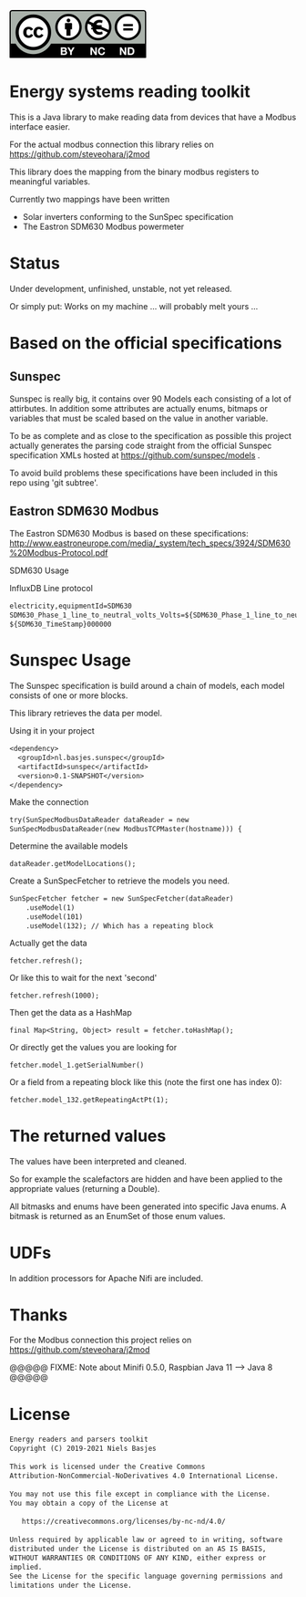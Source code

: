 ![Creative Commons Attribution-NonCommercial-NoDerivatives 4.0 International License](by-nc-nd.eu.svg)

Energy systems reading toolkit
=======================
This is a Java library to make reading data from devices that have a Modbus interface easier.

For the actual modbus connection this library relies on https://github.com/steveohara/j2mod

This library does the mapping from the binary modbus registers to meaningful variables.

Currently two mappings have been written

- Solar inverters conforming to the SunSpec specification
- The Eastron SDM630 Modbus powermeter


Status
====
Under development, unfinished, unstable, not yet released.

Or simply put: Works on my machine ... will probably melt yours ...

Based on the official specifications
===
Sunspec
--
Sunspec is really big, it contains over 90 Models each consisting of a lot of attirbutes.
In addition some attributes are actually enums, bitmaps or variables that must be scaled based on the value in another variable.

To be as complete and as close to the specification as possible this project actually generates
the parsing code straight from the official Sunspec specification XMLs hosted at
https://github.com/sunspec/models .

To avoid build problems these specifications have been included in this repo using 'git subtree'.

Eastron SDM630 Modbus
--
The Eastron SDM630 Modbus is based on these specifications: http://www.eastroneurope.com/media/_system/tech_specs/3924/SDM630%20Modbus-Protocol.pdf


SDM630 Usage


InfluxDB Line protocol

    electricity,equipmentId=SDM630 SDM630_Phase_1_line_to_neutral_volts_Volts=${SDM630_Phase_1_line_to_neutral_volts_Volts},SDM630_Phase_2_line_to_neutral_volts_Volts=${SDM630_Phase_2_line_to_neutral_volts_Volts},SDM630_Phase_3_line_to_neutral_volts_Volts=${SDM630_Phase_3_line_to_neutral_volts_Volts},SDM630_Phase_1_current_Amps=${SDM630_Phase_1_current_Amps},SDM630_Phase_2_current_Amps=${SDM630_Phase_2_current_Amps},SDM630_Phase_3_current_Amps=${SDM630_Phase_3_current_Amps},SDM630_Phase_1_power_Watts=${SDM630_Phase_1_power_Watts},SDM630_Phase_2_power_Watts=${SDM630_Phase_2_power_Watts},SDM630_Phase_3_power_Watts=${SDM630_Phase_3_power_Watts},SDM630_Phase_1_volt_amps_VA=${SDM630_Phase_1_volt_amps_VA},SDM630_Phase_2_volt_amps_VA=${SDM630_Phase_2_volt_amps_VA},SDM630_Phase_3_volt_amps_VA=${SDM630_Phase_3_volt_amps_VA},SDM630_Phase_1_volt_amps_reactive_VAr=${SDM630_Phase_1_volt_amps_reactive_VAr},SDM630_Phase_2_volt_amps_reactive_VAr=${SDM630_Phase_2_volt_amps_reactive_VAr},SDM630_Phase_3_volt_amps_reactive_VAr=${SDM630_Phase_3_volt_amps_reactive_VAr},SDM630_Phase_1_power_factor__1_=${SDM630_Phase_1_power_factor__1_},SDM630_Phase_2_power_factor__1_=${SDM630_Phase_2_power_factor__1_},SDM630_Phase_3_power_factor__1_=${SDM630_Phase_3_power_factor__1_},SDM630_Phase_1_phase_angle_Degrees=${SDM630_Phase_1_phase_angle_Degrees},SDM630_Phase_2_phase_angle_Degrees=${SDM630_Phase_2_phase_angle_Degrees},SDM630_Phase_3_phase_angle_Degrees=${SDM630_Phase_3_phase_angle_Degrees},SDM630_Average_line_to_neutral_volts_Volts=${SDM630_Average_line_to_neutral_volts_Volts},SDM630_Average_line_current_Amps=${SDM630_Average_line_current_Amps},SDM630_Sum_of_line_currents_Amps=${SDM630_Sum_of_line_currents_Amps},SDM630_Total_system_power_Watts=${SDM630_Total_system_power_Watts},SDM630_Total_system_volt_amps_VA=${SDM630_Total_system_volt_amps_VA},SDM630_Total_system_VAr_VAr=${SDM630_Total_system_VAr_VAr},SDM630_Total_system_power_factor__1_=${SDM630_Total_system_power_factor__1_},SDM630_Total_system_phase_angle_Degrees=${SDM630_Total_system_phase_angle_Degrees},SDM630_Frequency_of_supply_voltages_Hz=${SDM630_Frequency_of_supply_voltages_Hz},SDM630_Import_Wh_since_last_reset_2__kWh_MWh=${SDM630_Import_Wh_since_last_reset_2__kWh_MWh},SDM630_Export_Wh_since_last_reset_2__kWH_MWh=${SDM630_Export_Wh_since_last_reset_2__kWH_MWh},SDM630_Import_VArh_since_last_reset_2__kVArh_MVArh=${SDM630_Import_VArh_since_last_reset_2__kVArh_MVArh},SDM630_Export_VArh_since_last_reset_2__kVArh_MVArh=${SDM630_Export_VArh_since_last_reset_2__kVArh_MVArh},SDM630_VAh_since_last_reset__2__kVAh_MVAh=${SDM630_VAh_since_last_reset__2__kVAh_MVAh},SDM630_Ah_since_last_reset__3__Ah_kAh=${SDM630_Ah_since_last_reset__3__Ah_kAh},SDM630_Total_system_power_demand__4__W=${SDM630_Total_system_power_demand__4__W},SDM630_Maximum_total_system_power_demand_4__VA=${SDM630_Maximum_total_system_power_demand_4__VA},SDM630_Total_system_VA_demand_VA=${SDM630_Total_system_VA_demand_VA},SDM630_Maximum_total_VA_system_demand_VA=${SDM630_Maximum_total_VA_system_demand_VA},SDM630_Neutral_current_demand_Amps=${SDM630_Neutral_current_demand_Amps},SDM630_Maximum_neutral_current_demand_Amps=${SDM630_Maximum_neutral_current_demand_Amps},SDM630_Line_1_to_Line_2_volts_Volts=${SDM630_Line_1_to_Line_2_volts_Volts},SDM630_Line_2_to_Line_3_volts_Volts=${SDM630_Line_2_to_Line_3_volts_Volts},SDM630_Line_3_to_Line_1_volts_Volts=${SDM630_Line_3_to_Line_1_volts_Volts},SDM630_Average_line_to_line_volts_Volts=${SDM630_Average_line_to_line_volts_Volts},SDM630_Neutral_current_Amps=${SDM630_Neutral_current_Amps},SDM630_Phase_1_L_N_volts_THD_Pct=${SDM630_Phase_1_L_N_volts_THD_Pct},SDM630_Phase_2_L_N_volts_THD_Pct=${SDM630_Phase_2_L_N_volts_THD_Pct},SDM630_Phase_3_L_N_volts_THD_Pct=${SDM630_Phase_3_L_N_volts_THD_Pct},SDM630_Phase_1_Current_THD_Pct=${SDM630_Phase_1_Current_THD_Pct},SDM630_Phase_2_Current_THD_Pct=${SDM630_Phase_2_Current_THD_Pct},SDM630_Phase_3_Current_THD_Pct=${SDM630_Phase_3_Current_THD_Pct},SDM630_Average_line_to_neutral_volts_THD_Pct=${SDM630_Average_line_to_neutral_volts_THD_Pct},SDM630_Average_line_current_THD_Pct=${SDM630_Average_line_current_THD_Pct},SDM630_Total_system_power_factor__5__Degrees=${SDM630_Total_system_power_factor__5__Degrees},SDM630_Phase_1_current_demand_Amps=${SDM630_Phase_1_current_demand_Amps},SDM630_Phase_2_current_demand_Amps=${SDM630_Phase_2_current_demand_Amps},SDM630_Phase_3_current_demand_Amps=${SDM630_Phase_3_current_demand_Amps},SDM630_Maximum_phase_1_current_demand_Amps=${SDM630_Maximum_phase_1_current_demand_Amps},SDM630_Maximum_phase_2_current_demand_Amps=${SDM630_Maximum_phase_2_current_demand_Amps},SDM630_Maximum_phase_3_current_demand_Amps=${SDM630_Maximum_phase_3_current_demand_Amps},SDM630_Line_1_to_line_2_volts_THD_Pct=${SDM630_Line_1_to_line_2_volts_THD_Pct},SDM630_Line_2_to_line_3_volts_THD_Pct=${SDM630_Line_2_to_line_3_volts_THD_Pct},SDM630_Line_3_to_line_1_volts_THD_Pct=${SDM630_Line_3_to_line_1_volts_THD_Pct},SDM630_Average_line_to_line_volts_THD_Pct=${SDM630_Average_line_to_line_volts_THD_Pct},SDM630_Total_kWh_kWh=${SDM630_Total_kWh_kWh},SDM630_Total_kVArh_kVArh=${SDM630_Total_kVArh_kVArh},SDM630_L1_import_kWh_kWh=${SDM630_L1_import_kWh_kWh},SDM630_L2_import_kWh_kWh=${SDM630_L2_import_kWh_kWh},SDM630_L3_import_kWh_kWh=${SDM630_L3_import_kWh_kWh},SDM630_L1_export_kWh_kWh=${SDM630_L1_export_kWh_kWh},SDM630_L2_export_kWh_kWh=${SDM630_L2_export_kWh_kWh},SDM630_L3_export_kWh_kWh=${SDM630_L3_export_kWh_kWh},SDM630_L1_total_kWh_kWh=${SDM630_L1_total_kWh_kWh},SDM630_L2_total_kWh_kWh=${SDM630_L2_total_kWh_kWh},SDM630_L3_total_kWh_kWh=${SDM630_L3_total_kWh_kWh},SDM630_L1_import_kVArh_kVArh=${SDM630_L1_import_kVArh_kVArh},SDM630_L2_import_kVArh_kVArh=${SDM630_L2_import_kVArh_kVArh},SDM630_L3_import_kVArh_kVArh=${SDM630_L3_import_kVArh_kVArh},SDM630_L1_export_kVArh_kVArh=${SDM630_L1_export_kVArh_kVArh},SDM630_L2_export_kVArh_kVArh=${SDM630_L2_export_kVArh_kVArh},SDM630_L3_export_kVArh_kVArh=${SDM630_L3_export_kVArh_kVArh},SDM630_L1_total_kVArh_kVArh=${SDM630_L1_total_kVArh_kVArh},SDM630_L2_total_kVArh_kVArh=${SDM630_L2_total_kVArh_kVArh},SDM630_L3_total_kVArh_kVArh=${SDM630_L3_total_kVArh_kVArh} ${SDM630_TimeStamp}000000

Sunspec Usage
===
The Sunspec specification is build around a chain of models, each model consists of one or more blocks.

This library retrieves the data per model.

Using it in your project

    <dependency>
      <groupId>nl.basjes.sunspec</groupId>
      <artifactId>sunspec</artifactId>
      <version>0.1-SNAPSHOT</version>
    </dependency>

Make the connection

    try(SunSpecModbusDataReader dataReader = new SunSpecModbusDataReader(new ModbusTCPMaster(hostname))) {

Determine the available models

    dataReader.getModelLocations();

Create a SunSpecFetcher to retrieve the models you need.

    SunSpecFetcher fetcher = new SunSpecFetcher(dataReader)
        .useModel(1)
        .useModel(101)
        .useModel(132); // Which has a repeating block

Actually get the data

    fetcher.refresh();

Or like this to wait for the next 'second'

    fetcher.refresh(1000);

Then get the data as a HashMap

    final Map<String, Object> result = fetcher.toHashMap();

Or directly get the values you are looking for

    fetcher.model_1.getSerialNumber()

Or a field from a repeating block like this (note the first one has index 0):

    fetcher.model_132.getRepeatingActPt(1);

The returned values
===
The values have been interpreted and cleaned.

So for example the scalefactors are hidden and have been applied to the appropriate values (returning a Double).

All bitmasks and enums have been generated into specific Java enums.
A bitmask is returned as an EnumSet of those enum values.

UDFs
===
In addition processors for Apache Nifi are included.

Thanks
===
For the Modbus connection this project relies on https://github.com/steveohara/j2mod



@@@@@
FIXME: Note about Minifi 0.5.0, Raspbian Java 11 --> Java 8
@@@@@

License
=======

    Energy readers and parsers toolkit
    Copyright (C) 2019-2021 Niels Basjes

    This work is licensed under the Creative Commons
    Attribution-NonCommercial-NoDerivatives 4.0 International License.

    You may not use this file except in compliance with the License.
    You may obtain a copy of the License at

       https://creativecommons.org/licenses/by-nc-nd/4.0/

    Unless required by applicable law or agreed to in writing, software
    distributed under the License is distributed on an AS IS BASIS,
    WITHOUT WARRANTIES OR CONDITIONS OF ANY KIND, either express or implied.
    See the License for the specific language governing permissions and
    limitations under the License.

